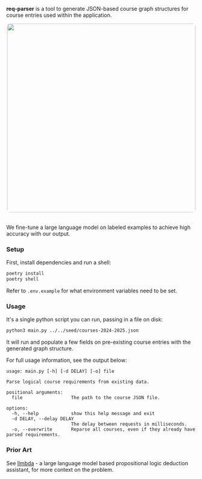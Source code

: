 **req-parser** is a tool to generate JSON-based course graph structures for
course entries used within the application.

<div align='center'>
  <img style='border-radius: 8px' width='500' src='https://github.com/terror/mcgill.courses/assets/31192478/de8f3f42-d3f5-4eac-9137-f9793bc877a3'/>
</div>

<br/>

We fine-tune a large language model on labeled examples to achieve high
accuracy with our output.

### Setup

First, install dependencies and run a shell:

```bash
poetry install
poetry shell
```

Refer to `.env.example` for what environment variables need to be set.

### Usage

It's a single python script you can run, passing in a file on disk:

```bash
python3 main.py ../../seed/courses-2024-2025.json
```

It will run and populate a few fields on pre-existing course entries with the
generated graph structure.

For full usage information, see the output below:

```
usage: main.py [-h] [-d DELAY] [-o] file

Parse logical course requirements from existing data.

positional arguments:
  file                  The path to the course JSON file.

options:
  -h, --help            show this help message and exit
  -d DELAY, --delay DELAY
                        The delay between requests in milliseconds.
  -o, --overwrite       Reparse all courses, even if they already have parsed requirements.
```

### Prior Art

See [llmbda](https://github.com/SamZhang02/llmbda) - a large language model based
propositional logic deduction assistant, for more context on the problem.
